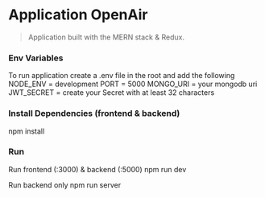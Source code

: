 # Application OpenAir

> Application built with the MERN stack & Redux.

### Env Variables

To run application create a .env file in the root and add the following
NODE_ENV = development
PORT = 5000
MONGO_URI = your mongodb uri
JWT_SECRET = create your Secret with at least 32 characters

### Install Dependencies (frontend & backend)

npm install

### Run

Run frontend (:3000) & backend (:5000)
npm run dev

Run backend only
npm run server





